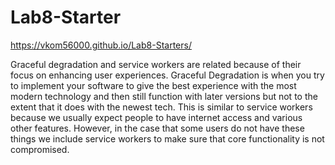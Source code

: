 # Lab8-Starter

https://vkom56000.github.io/Lab8-Starters/

Graceful degradation and service workers are related because of their focus on enhancing user experiences. Graceful Degradation is when you try to implement your software to give the best experience with the most modern technology and then still function with later versions but not to the extent that it does with the newest tech. This is similar to service workers because we usually expect people to have internet access and various other features. However, in the case that some users do not have these things we include service workers to make sure that core functionality is not compromised.
